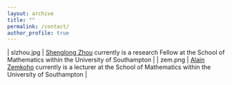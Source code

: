 ```yaml
---
layout: archive
title: ""   
permalink: /contact/
author_profile: true
---
```


| slzhou.jpg   | [Shenglong Zhou](https://shenglongzhou.github.io) currently is a research Fellow at the School of Mathematics within  the University of Southampton                |
| zem.png      | [Alain Zemkoho](http://www.southampton.ac.uk/~abz1e14/) currently is a lecturer at the School of Mathematics within the University of Southampton | 


